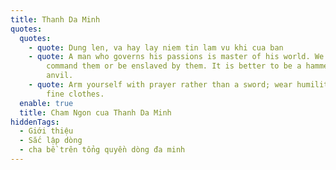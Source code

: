 ```yaml
---
title: Thanh Da Minh
quotes:
  quotes:
    - quote: Dung len, va hay lay niem tin lam vu khi cua ban
    - quote: A man who governs his passions is master of his world. We must either
        command them or be enslaved by them. It is better to be a hammer than an
        anvil.
    - quote: Arm yourself with prayer rather than a sword; wear humility rather than
        fine clothes.
  enable: true
  title: Cham Ngon cua Thanh Da Minh
hiddenTags:
  - Giới thiệu
  - Sắc lập dòng
  - cha bề trên tổng quyền dòng đa minh
---
```

